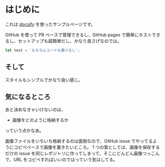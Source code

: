 # はじめに

これは [docsify](https://docsify.js.org) を使ったサンプルページです。

GitHub を使って PR ベースで管理できるし、GitHub pages で簡単にホストできるし、セットアップも超簡単だし、かなり良さげなのでは。

```javascript
let text = 'もちろんコードも書けるし';
```

## そして

スタイルもシンプルでかなり良い感じ。

## 気になるところ

あと決めなきゃいけないのは、

- 画像をどのように格納するか

っていう点かなあ。

画像ファイルをいちいち格納するのは面倒なので、GitHub issue でやってるようにコピぺベースで画像を置きたいところ。
1 つの案としては、画像を保存するだけの issue を同じレポジトリに作ってしまって、そこにどんどん画像つっこんで、URL をコピペすればいいのではっていう気はしてる。
